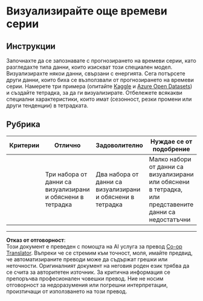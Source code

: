 <!--
CO_OP_TRANSLATOR_METADATA:
{
  "original_hash": "d1781b0b92568ea1d119d0a198b576b4",
  "translation_date": "2025-09-04T23:52:37+00:00",
  "source_file": "7-TimeSeries/1-Introduction/assignment.md",
  "language_code": "bg"
}
-->
# Визуализирайте още времеви серии

## Инструкции

Започнахте да се запознавате с прогнозирането на времеви серии, като разгледахте типа данни, които изискват този специален модел. Визуализирахте някои данни, свързани с енергията. Сега потърсете други данни, които биха се възползвали от прогнозирането на времеви серии. Намерете три примера (опитайте [Kaggle](https://kaggle.com) и [Azure Open Datasets](https://azure.microsoft.com/en-us/services/open-datasets/catalog/?WT.mc_id=academic-77952-leestott)) и създайте тетрадка, за да ги визуализирате. Отбележете всякакви специални характеристики, които имат (сезонност, резки промени или други тенденции) в тетрадката.

## Рубрика

| Критерии | Отлично                                               | Задоволително                                       | Нуждае се от подобрение                                                                  |
| -------- | ----------------------------------------------------- | -------------------------------------------------- | --------------------------------------------------------------------------------------- |
|          | Три набора от данни са визуализирани и обяснени в тетрадка | Два набора от данни са визуализирани и обяснени в тетрадка | Малко набори от данни са визуализирани или обяснени в тетрадка, или представените данни са недостатъчни |

---

**Отказ от отговорност**:  
Този документ е преведен с помощта на AI услуга за превод [Co-op Translator](https://github.com/Azure/co-op-translator). Въпреки че се стремим към точност, моля, имайте предвид, че автоматизираните преводи може да съдържат грешки или неточности. Оригиналният документ на неговия роден език трябва да се счита за авторитетен източник. За критична информация се препоръчва професионален човешки превод. Ние не носим отговорност за недоразумения или погрешни интерпретации, произтичащи от използването на този превод.